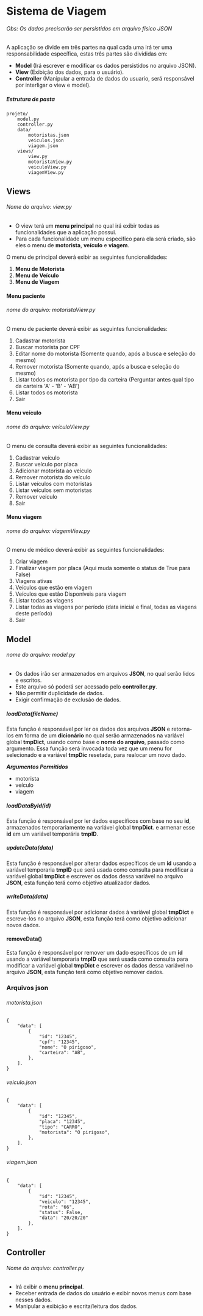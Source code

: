 # Sistema de Viagem

###### Obs: Os dados precisarão ser persistidos em arquivo físico JSON

A aplicação se divide em três partes na qual cada uma irá ter uma responsabilidade específica, estas três partes são divididas em:

- **Model** (Irá escrever e modificar os dados persistidos no arquivo JSON).
- **View** (Exibição dos dados, para o usuário).
- **Controller** (Manipular a entrada de dados do usuario, será responsável por interligar o view e model).

##### Estrutura de pasta

```
projeto/
    model.py
    controller.py
    data/
        motoristas.json
        veiculos.json
        viagem.json
    views/
        view.py
        motoristaView.py
        veiculoView.py
        viagemView.py
```

## Views

###### Nome do arquivo: view.py

- O view terá um **menu principal** no qual irá exibir todas as funcionalidades que a aplicação possui.
- Para cada funcionalidade um menu especifíco para ela será criado, são eles o menu de **motorista**, **veículo** e **viagem**.

O menu de principal deverá exibir as seguintes funcionalidades:

1. **Menu de Motorista**
1. **Menu de Veículo**
1. **Menu de Viagem**

#### Menu paciente

###### nome do arquivo: motoristaView.py

O menu de paciente deverá exibir as seguintes funcionalidades:

1. Cadastrar motorista
1. Buscar motorista por CPF
1. Editar nome do motorista (Somente quando, após a busca e seleção do mesmo)
1. Remover motorista (Somente quando, após a busca e seleção do mesmo)
1. Listar todos os motorista por tipo da carteira (Perguntar antes qual tipo da carteira 'A' - 'B' - 'AB')
1. Listar todos os motorista
1. Sair

#### Menu veículo

###### nome do arquivo: veículoView.py

O menu de consulta deverá exibir as seguintes funcionalidades:

1. Cadastrar veículo
1. Buscar veículo por placa
1. Adicionar motorista ao veículo
1. Remover motorista do veículo
1. Listar veículos com motoristas
1. Listar veículos sem motoristas
1. Remover veículo
1. Sair

#### Menu viagem

###### nome do arquivo: viagemView.py

O menu de médico deverá exibir as seguintes funcionalidades:

1. Criar viagem
1. Finalizar viagem por placa (Aqui muda somente o status de True para False)
1. Viagens ativas
1. Veículos que estão em viagem
1. Veículos que estão Disponíveis para viagem
1. Listar todas as viagens
1. Listar todas as viagens por período (data inicial e final, todas as viagens deste período)
1. Sair

## Model

###### nome do arquivo: model.py

- Os dados irão ser armazenados em arquivos **JSON**, no qual serão lidos e escritos.
- Este arquivo só poderá ser acessado pelo **controller.py**.
- Não permitir duplicidade de dados.
- Exigir confirmação de exclusão de dados.

##### loadData(fileName)

Esta função é responsável por ler os dados dos arquivos **JSON** e retorna-los em forma de um **dicionário** no qual serão armazenados na variável global **tmpDict**, usando como base o **nome do arquivo**, passado como argumento. Essa função será invocada toda vez que um menu for selecionado e a variável **tmpDic** resetada, para realocar um novo dado.

_**Argumentos Permitidos**_

- motorista
- veículo
- viagem

##### loadDataById(id)

Esta função é responsável por ler dados específicos com base no seu **id**, armazenados temporariamente na variável global **tmpDict**. e armenar esse **id** em um variável temporária **tmpID**.

##### updateData(data)

Esta função é responsável por alterar dados específicos de um **id** usando a variável temporaria **tmpID** que será usada como consulta para modificar a variável global **tmpDict** e escrever os dados dessa variável no arquivo **JSON**, esta função terá como objetivo atualizador dados.

##### writeData(data)

Esta função é responsável por adicionar dados à variável global **tmpDict** e escreve-los no arquivo **JSON**, esta função terá como objetivo adicionar novos dados.

#### removeData()

Esta função é responsável por remover um dado específicos de um **id** usando a variável temporaria **tmpID** que será usada como consulta para modificar a variável global **tmpDict** e escrever os dados dessa variável no arquivo **JSON**, esta função terá como objetivo remover dados.

### Arquivos json

###### motorista.json

```
{
    "data": [
        {
            "id": "12345",
            "cpf": "12345",
            "nome": "O pirigoso",
            "carteira": "AB",
        },
    ].
}
```

###### veiculo.json

```
{
    "data": [
        {
            "id": "12345",
            "placa": "12345",
            "tipo": "CARRO",
            "motorista": "O pirigoso",
        },
    ].
}
```

###### viagem.json

```
{
    "data": [
        {
            "id": "12345",
            "veiculo": "12345",
            "rota": "66",
            "status": False,
            "data": "20/20/20"
        },
    ].
}
```

## Controller

###### Nome do arquivo: controller.py

- Irá exibir o **menu principal**.
- Receber entrada de dados do usuário e exibir novos menus com base nesses dados.
- Manipular a exibição e escrita/leitura dos dados.

